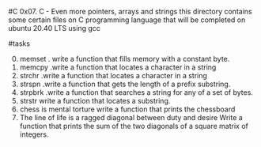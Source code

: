 #C 0x07. C - Even more pointers, arrays and strings
this directory contains some certain files on C programming language that will be completed on ubuntu 20.40 LTS using gcc 

#tasks

0. memset
. write a function that fills memory with a constant byte.
1. memcpy
.write a function that locates a character in a string 
2. strchr
.write a function that locates a character in a string
3. strspn
.write a function that gets the length of a prefix substring.
4. strpbrk
.write a function that searches a string for any of a set of bytes.
5. strstr
write a function that locates a substring.
6. chess is mental torture
write a function that prints the chessboard
7. The line of life is a ragged diagonal between duty and desire
Write a function that prints the sum of the two diagonals of a square matrix of integers.
